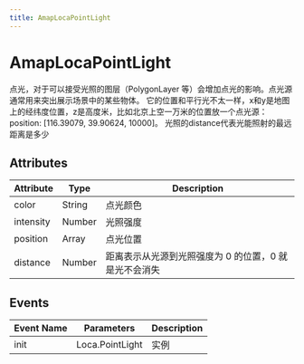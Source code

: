 ```yaml
---
title: AmapLocaPointLight
---
```


# AmapLocaPointLight
点光，对于可以接受光照的图层（PolygonLayer 等）会增加点光的影响。点光源通常用来突出展示场景中的某些物体。 它的位置和平行光不太一样，x和y是地图上的经纬度位置，z是高度米，比如北京上空一万米的位置放一个点光源：position: [116.39079, 39.90624, 10000]。 光照的distance代表光能照射的最远距离是多少

## Attributes

Attribute | Type | Description
---|---|---|
color | String | 点光颜色
intensity | Number | 光照强度
position | Array<Number> | 点光位置
distance | Number | 距离表示从光源到光照强度为 0 的位置，0 就是光不会消失

## Events

Event Name | Parameters | Description
---|---|---|
init | Loca.PointLight | 实例
